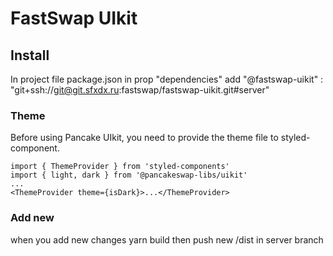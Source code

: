 # FastSwap UIkit

## Install

In project file package.json in prop "dependencies" add "@fastswap-uikit" : "git+ssh://git@git.sfxdx.ru:fastswap/fastswap-uikit.git#server"

### Theme

Before using Pancake UIkit, you need to provide the theme file to styled-component.

```
import { ThemeProvider } from 'styled-components'
import { light, dark } from '@pancakeswap-libs/uikit'
...
<ThemeProvider theme={isDark}>...</ThemeProvider>
```

### Add new
when you add new changes yarn build then push new /dist in server branch